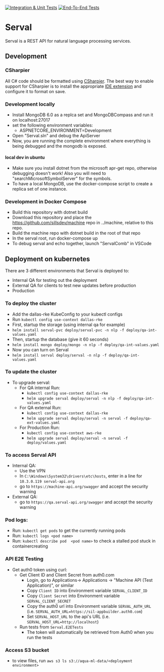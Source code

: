 [![Integration & Unit Tests](https://github.com/sillsdev/serval/actions/workflows/ci.yml/badge.svg)](https://github.com/sillsdev/serval/actions/workflows/ci.yml)
[![End-To-End Tests](https://github.com/sillsdev/serval/actions/workflows/ci-e2e.yml/badge.svg)](https://github.com/sillsdev/serval/actions/workflows/ci-e2e.yml)

# Serval

Serval is a REST API for natural language processing services.

## Development

### CSharpier

All C# code should be formatted using [CSharpier](https://csharpier.com/). The best way to enable support for CSharpier is to install the appropriate [IDE extension](https://csharpier.com/docs/Editors) and configure it to format on save.

### Development locally

- Install MongoDB 6.0 as a replca set and MongoDBCompass and run it on localhost:27017
- set the following environment variables:
  - ASPNETCORE_ENVIRONMENT=Development
- Open "Serval.sln" and debug the ApiServer
- Now, you are running the complete environment where everything is being debugged and the mongodb is exposed.

#### local dev in ubuntu
* Make sure you install dotnet from the microsoft apr-get repo, otherwise debugging doesn't work!  Also you will need to "searchMicrosoftSymbolServer" for the symbols.
* To have a local MongoDB, use the docker-compose script to create a replica set of one instance.

### Development in Docker Compose

* Build this repository with dotnet build
* Download this repository and place the https://github.com/sillsdev/machine repo in ../machine, relative to this repo.
* Build the machine repo with dotnet build in the root of that repo
* In the serval root, run docker-compose up
* To debug serval and echo together, launch "ServalComb" in VSCode

## Deployment on kubernetes
There are 3 different environments that Serval is deployed to:
- Internal QA for testing out the deployment
- External QA for clients to test new updates before production
- Production
### To deploy the cluster
- Add the dallas-rke KubeConfig to your kubectl configs
- Run `kubectl config use-context dallas-rke`
- First, startup the storage (using internal qa for example)
- `helm install serval-pvc deploy/serval-pvc -n nlp -f deploy/qa-int-values.yaml`
- Then, startup the database (give it 60 seconds)
- `helm install mongo deploy/mongo -n nlp -f deploy/qa-int-values.yaml`
- Now you can turn on Serval
- `helm install serval deploy/serval -n nlp -f deploy/qa-int-values.yaml`

### To update the cluster
- To upgrade serval:
  - For QA internal Run:
    - `kubectl config use-context dallas-rke`
    - `helm upgrade serval deploy/serval -n nlp -f deploy/qa-int-values.yaml`
  - For QA external Run:
    - `kubectl config use-context dallas-rke`
    - `helm upgrade serval deploy/serval -n serval -f deploy/qa-ext-values.yaml`
  - For Production Run:
    - `kubectl config use-context aws-rke`
    - `helm upgrade serval deploy/serval -n serval -f deploy/values.yaml`

### To access Serval API

* Internal QA:
  * Use the VPN
  * In `C:\Windows\System32\drivers\etc\hosts`, enter in a line for `10.3.0.119 serval-api.org`
  * go to `https://machine-api.org/swagger` and accept the security warning
* External QA:
  * go to `https://qa.serval-api.org/swagger` and accept the security warning

### Pod logs:

- Run: `kubectl get pods` to get the currently running pods
- Run: `kubectl logs <pod name>`
- Run: `kubectl describe pod  <pod name>` to check a stalled pod stuck in containercreating

### API E2E Testing
- Get auth0 token using curl:
  - Get Client ID and Client Secret from auth0.com
    - Login, go to Applications-> Applications -> "Machine API (Test Application)", or similar
    - Copy `Client ID` into Environment variable `SERVAL_CLIENT_ID`
    - Copy `Client Secret` into Environment variable `SERVAL_CLIENT_SECRET`
    - Copy the auth0 url into Environment variable `SERVAL_AUTH_URL` (i.e. `SERVAL_AUTH_URL=https://sil-appbuilder.auth0.com`)
    - Set `SERVAL_HOST_URL` to the api's URL (i.e. `SERVAL_HOST_URL=http://localhost`)
  - Run tests from `Serval.E2ETests`
    - The token will automatically be retrieved from Auth0 when you run the tests

### Access S3 bucket

- to view files, run `aws s3 ls s3://aqua-ml-data/<deployment environment>`